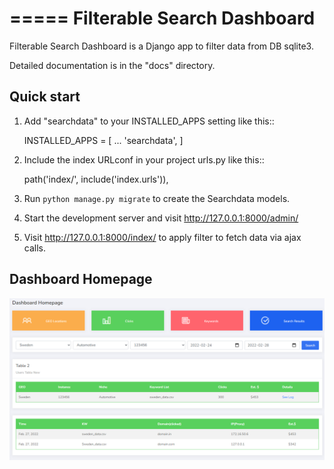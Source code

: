 =====
Filterable Search Dashboard
=====

Filterable Search Dashboard is a Django app to filter data from DB sqlite3.

Detailed documentation is in the "docs" directory.

Quick start
-----------

1. Add "searchdata" to your INSTALLED_APPS setting like this::

    INSTALLED_APPS = [
        ...
        'searchdata',
    ]

2. Include the index URLconf in your project urls.py like this::

    path('index/', include('index.urls')),

3. Run ``python manage.py migrate`` to create the Searchdata models.

4. Start the development server and visit http://127.0.0.1:8000/admin/

5. Visit http://127.0.0.1:8000/index/ to apply filter to fetch data via ajax calls.

Dashboard Homepage
-----------

![alt text](https://github.com/zahinazher/djangoprojects/blob/main/dashboard.PNG?raw=true)